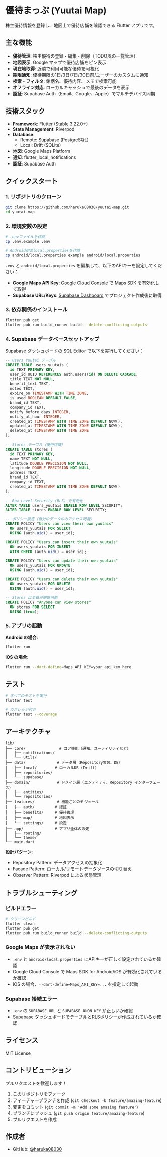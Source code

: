 # 優待まっぷ (Yuutai Map)

株主優待情報を登録し、地図上で優待店舗を確認できる Flutter アプリです。

## 主な機能

- **優待管理**: 株主優待の登録・編集・削除（TODO風の一覧管理）
- **地図表示**: Google マップで優待店舗をピン表示
- **現在地取得**: 近隣で利用可能な優待を可視化
- **期限通知**: 優待期限の1日/3日/7日/30日前/ユーザーのカスタムに通知
- **検索・フィルタ**: 銘柄名、優待内容、メモで検索可能
- **オフライン対応**: ローカルキャッシュで最後のデータを表示
- **認証**: Supabase Auth（Email、Google、Apple）でマルチデバイス同期

## 技術スタック

- **Framework**: Flutter (Stable 3.22.0+)
- **State Management**: Riverpod
- **Database**:
  - Remote: Supabase (PostgreSQL)
  - Local: Drift (SQLite)
- **地図**: Google Maps Platform
- **通知**: flutter_local_notifications
- **認証**: Supabase Auth

## クイックスタート

### 1. リポジトリのクローン

```bash
git clone https://github.com/haruka08030/yuutai-map.git
cd yuutai-map
```

### 2. 環境変数の設定

```bash
# .envファイルを作成
cp .env.example .env

# Android用のlocal.propertiesを作成
cp android/local.properties.example android/local.properties
```

`.env` と `android/local.properties` を編集して、以下のAPIキーを設定してください：

- **Google Maps API Key**: [Google Cloud Console](https://console.cloud.google.com/) で Maps SDK を有効化して取得
- **Supabase URL/Keys**: [Supabase Dashboard](https://app.supabase.com/) でプロジェクト作成後に取得

### 3. 依存関係のインストール

```bash
flutter pub get
flutter pub run build_runner build --delete-conflicting-outputs
```

### 4. Supabase データベースセットアップ

Supabase ダッシュボードの SQL Editor で以下を実行してください：

```sql
-- Users Yuutai テーブル
CREATE TABLE users_yuutais (
  id TEXT PRIMARY KEY,
  user_id UUID REFERENCES auth.users(id) ON DELETE CASCADE,
  title TEXT NOT NULL,
  benefit_text TEXT,
  notes TEXT,
  expire_on TIMESTAMP WITH TIME ZONE,
  is_used BOOLEAN DEFAULT FALSE,
  brand_id TEXT,
  company_id TEXT,
  notify_before_days INTEGER,
  notify_at_hour INTEGER,
  created_at TIMESTAMP WITH TIME ZONE DEFAULT NOW(),
  updated_at TIMESTAMP WITH TIME ZONE DEFAULT NOW(),
  deleted_at TIMESTAMP WITH TIME ZONE
);

-- Stores テーブル（優待店舗）
CREATE TABLE stores (
  id TEXT PRIMARY KEY,
  name TEXT NOT NULL,
  latitude DOUBLE PRECISION NOT NULL,
  longitude DOUBLE PRECISION NOT NULL,
  address TEXT,
  brand_id TEXT,
  company_id TEXT,
  created_at TIMESTAMP WITH TIME ZONE DEFAULT NOW()
);

-- Row Level Security (RLS) を有効化
ALTER TABLE users_yuutais ENABLE ROW LEVEL SECURITY;
ALTER TABLE stores ENABLE ROW LEVEL SECURITY;

-- ポリシー設定（自分のデータのみアクセス可能）
CREATE POLICY "Users can view their own yuutais"
  ON users_yuutais FOR SELECT
  USING (auth.uid() = user_id);

CREATE POLICY "Users can insert their own yuutais"
  ON users_yuutais FOR INSERT
  WITH CHECK (auth.uid() = user_id);

CREATE POLICY "Users can update their own yuutais"
  ON users_yuutais FOR UPDATE
  USING (auth.uid() = user_id);

CREATE POLICY "Users can delete their own yuutais"
  ON users_yuutais FOR DELETE
  USING (auth.uid() = user_id);

-- Stores は全員が閲覧可能
CREATE POLICY "Anyone can view stores"
  ON stores FOR SELECT
  USING (true);
```

### 5. アプリの起動

**Android の場合**:
```bash
flutter run
```

**iOS の場合**:
```bash
flutter run --dart-define=Maps_API_KEY=your_api_key_here
```

## テスト

```bash
# すべてのテストを実行
flutter test

# カバレッジ付き
flutter test --coverage
```

## アーキテクチャ

```
lib/
├── core/               # コア機能（通知、ユーティリティなど）
│   ├── notifications/
│   └── utils/
├── data/              # データ層（Repository実装、DB）
│   ├── local/        # ローカルDB (Drift)
│   ├── repositories/
│   └── supabase/
├── domain/            # ドメイン層（エンティティ、Repository インターフェース）
│   ├── entities/
│   └── repositories/
├── features/          # 機能ごとのモジュール
│   ├── auth/         # 認証
│   ├── benefits/     # 優待管理
│   ├── map/          # 地図表示
│   └── settings/     # 設定
├── app/              # アプリ全体の設定
│   ├── routing/
│   └── theme/
└── main.dart
```

**設計パターン**:
- Repository Pattern: データアクセスの抽象化
- Facade Pattern: ローカル/リモートデータソースの切り替え
- Observer Pattern: Riverpod による状態管理

## トラブルシューティング

### ビルドエラー

```bash
# クリーンビルド
flutter clean
flutter pub get
flutter pub run build_runner build --delete-conflicting-outputs
```

### Google Maps が表示されない

- `.env` と `android/local.properties` にAPIキーが正しく設定されているか確認
- Google Cloud Console で Maps SDK for Android/iOS が有効化されているか確認
- iOS の場合、`--dart-define=Maps_API_KEY=...` を指定して起動

### Supabase 接続エラー

- `.env` の `SUPABASE_URL` と `SUPABASE_ANON_KEY` が正しいか確認
- Supabase ダッシュボードでテーブルとRLSポリシーが作成されているか確認

## ライセンス

MIT License

## コントリビューション

プルリクエストを歓迎します！

1. このリポジトリをフォーク
2. フィーチャーブランチを作成 (`git checkout -b feature/amazing-feature`)
3. 変更をコミット (`git commit -m 'Add some amazing feature'`)
4. ブランチにプッシュ (`git push origin feature/amazing-feature`)
5. プルリクエストを作成

## 作成者

- GitHub: [@haruka08030](https://github.com/haruka08030)
